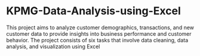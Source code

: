 # KPMG-Data-Analysis-using-Excel
 This project aims to analyze customer demographics, transactions, and new customer data to provide insights into business  performance and customer behavior. The project consists of six tasks that involve data cleaning, data analysis, and visualization using  Excel
